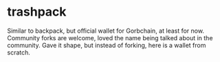 # trashpack
Similar to backpack, but official wallet for Gorbchain, at least for now. Community forks are welcome, loved the name being talked about in the community. Gave it shape, but instead of forking, here is a wallet from scratch.
